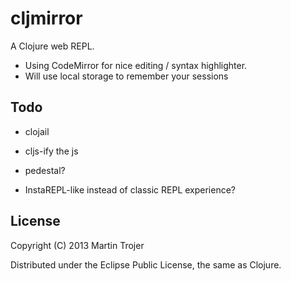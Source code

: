 # cljmirror

A Clojure web REPL.

- Using CodeMirror for nice editing / syntax highlighter.
- Will use local storage to remember your sessions

## Todo

* clojail
* cljs-ify the js
* pedestal?

* InstaREPL-like instead of classic REPL experience?

## License

Copyright (C) 2013 Martin Trojer

Distributed under the Eclipse Public License, the same as Clojure.
